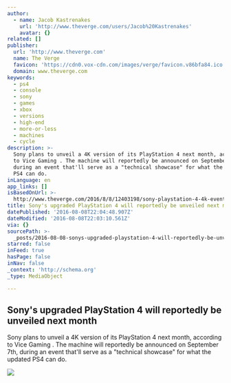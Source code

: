 ```yaml
---
author:
  - name: Jacob Kastrenakes
    url: 'http://www.theverge.com/users/Jacob%20Kastrenakes'
    avatar: {}
related: []
publisher:
  url: 'http://www.theverge.com'
  name: The Verge
  favicon: 'https://cdn0.vox-cdn.com/images/verge/favicon.v86bfa84.ico'
  domain: www.theverge.com
keywords:
  - ps4
  - console
  - sony
  - games
  - xbox
  - versions
  - high-end
  - more-or-less
  - machines
  - cycle
description: >-
  Sony plans to unveil a 4K version of its PlayStation 4 next month, according
  to Vice Gaming . The machine will reportedly be announced on September 7th,
  during an event that'll serve as a "technical showcase" for what the updated
  PS4 can do.
inLanguage: en
app_links: []
isBasedOnUrl: >-
  http://www.theverge.com/2016/8/8/12403198/sony-playstation-4-4k-event-september-report
title: Sony's upgraded PlayStation 4 will reportedly be unveiled next month
datePublished: '2016-08-08T22:04:48.907Z'
dateModified: '2016-08-08T22:03:10.561Z'
via: {}
sourcePath: >-
  _posts/2016-08-08-sonys-upgraded-playstation-4-will-reportedly-be-unveiled-ne.md
starred: false
inFeed: true
hasPage: false
inNav: false
_context: 'http://schema.org'
_type: MediaObject

---
```

<article style=""><h1>Sony's upgraded PlayStation 4 will reportedly be unveiled next month</h1><p>Sony plans to unveil a 4K version of its PlayStation 4 next month, according to Vice Gaming . The machine will reportedly be announced on September 7th, during an event that'll serve as a "technical showcase" for what the updated PS4 can do.</p><img src="https://cdn3.vox-cdn.com/thumbor/vRVDGV0KllLBZH9TeEnAXw8hNhk=/0x15:1024x591/1600x900/cdn0.vox-cdn.com/uploads/chorus_image/image/50321171/ps4.0.0.jpg" /></article>